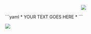 <p align="center">
  <img src="https://capsule-render.vercel.app/api?type=waving&color=gradient&text=Hello There!&height=100&section=header"/>
</p>
```yaml
* YOUR TEXT GOES HERE *
```

<!--
**Kalvelign/kalvelign** is a ✨ _special_ ✨ repository because its `README.md` (this file) appears on your GitHub profile.

Here are some ideas to get you started:

- 🔭 I’m currently working on ...
- 🌱 I’m currently learning ...
- 👯 I’m looking to collaborate on ...
- 🤔 I’m looking for help with ...
- 💬 Ask me about ...
- 📫 How to reach me: ...
- 😄 Pronouns: ...
- ⚡ Fun fact: ...
-->
<p align="left">
  <img src="https://capsule-render.vercel.app/api?type=waving&color=gradient&height=100&section=footer"/>
</p>
